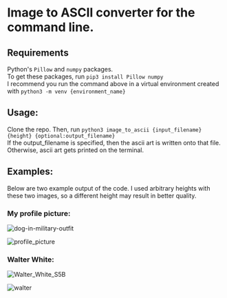 # Image to ASCII converter for the command line.

## Requirements  
Python's `Pillow` and `numpy` packages.  
To get these packages, run `pip3 install Pillow numpy`  
I recommend you run the command above in a virtual environment created with `python3 -m venv {environment_name}`  

## Usage:
Clone the repo. Then, run `python3 image_to_ascii {input_filename} {height} {optional:output_filename}`  
If the output_filename is specified, then the ascii art is written onto that file. Otherwise, ascii art gets printed on the terminal.  

## Examples:  
Below are two example output of the code. I used arbitrary heights with these two images, so a different height may result in better quality.  

### My profile picture:  

![dog-in-military-outfit](https://github.com/zenginhasanberk/image-to-ascii/assets/98864811/77352e07-564c-4dda-829c-bfe36abf70e9)

![profile_picture](https://github.com/zenginhasanberk/image-to-ascii/assets/98864811/83974214-e9e4-4bc1-a584-b067f86e39f8)

### Walter White:  

![Walter_White_S5B](https://github.com/zenginhasanberk/image-to-ascii/assets/98864811/da7053ce-66cd-4b57-acae-e1d94025b5c7)

![walter](https://github.com/zenginhasanberk/image-to-ascii/assets/98864811/9c0829a7-ddef-47e5-ac10-5ce3482e20f2)
